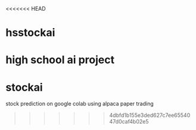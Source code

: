 <<<<<<< HEAD
# hsstockai
high school ai project
=======
# stockai
stock prediction on google colab using alpaca paper trading
>>>>>>> 4dbfd1b155e3ded627c7ee6554047d0caf4b02e5
